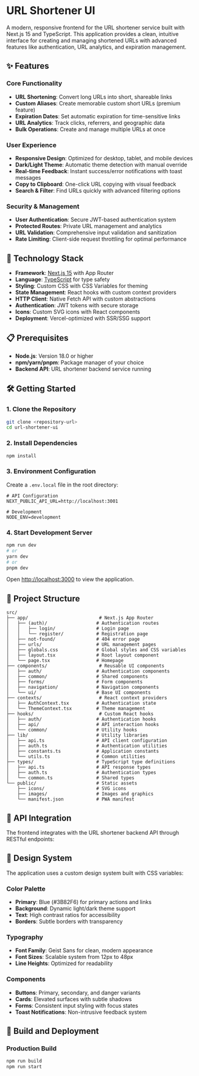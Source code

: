 # URL Shortener UI

A modern, responsive frontend for the URL shortener service built with Next.js 15 and TypeScript. This application provides a clean, intuitive interface for creating and managing shortened URLs with advanced features like authentication, URL analytics, and expiration management.

## ✨ Features

### Core Functionality

- **URL Shortening**: Convert long URLs into short, shareable links
- **Custom Aliases**: Create memorable custom short URLs (premium feature)
- **Expiration Dates**: Set automatic expiration for time-sensitive links
- **URL Analytics**: Track clicks, referrers, and geographic data
- **Bulk Operations**: Create and manage multiple URLs at once

### User Experience

- **Responsive Design**: Optimized for desktop, tablet, and mobile devices
- **Dark/Light Theme**: Automatic theme detection with manual override
- **Real-time Feedback**: Instant success/error notifications with toast messages
- **Copy to Clipboard**: One-click URL copying with visual feedback
- **Search & Filter**: Find URLs quickly with advanced filtering options

### Security & Management

- **User Authentication**: Secure JWT-based authentication system
- **Protected Routes**: Private URL management and analytics
- **URL Validation**: Comprehensive input validation and sanitization
- **Rate Limiting**: Client-side request throttling for optimal performance

## 🚀 Technology Stack

- **Framework**: [Next.js 15](https://nextjs.org/) with App Router
- **Language**: [TypeScript](https://www.typescriptlang.org/) for type safety
- **Styling**: Custom CSS with CSS Variables for theming
- **State Management**: React hooks with custom context providers
- **HTTP Client**: Native Fetch API with custom abstractions
- **Authentication**: JWT tokens with secure storage
- **Icons**: Custom SVG icons with React components
- **Deployment**: Vercel-optimized with SSR/SSG support

## 📋 Prerequisites

- **Node.js**: Version 18.0 or higher
- **npm/yarn/pnpm**: Package manager of your choice
- **Backend API**: URL shortener backend service running

## 🛠️ Getting Started

### 1. Clone the Repository

```bash
git clone <repository-url>
cd url-shortener-ui
```

### 2. Install Dependencies

```bash
npm install
```

### 3. Environment Configuration

Create a `.env.local` file in the root directory:

```env
# API Configuration
NEXT_PUBLIC_API_URL=http://localhost:3001

# Development
NODE_ENV=development
```

### 4. Start Development Server

```bash
npm run dev
# or
yarn dev
# or
pnpm dev
```

Open [http://localhost:3000](http://localhost:3000) to view the application.

## 📁 Project Structure

```
src/
├── app/                          # Next.js App Router
│   ├── (auth)/                  # Authentication routes
│   │   ├── login/               # Login page
│   │   └── register/            # Registration page
│   ├── not-found/               # 404 error page
│   ├── urls/                    # URL management pages
│   ├── globals.css              # Global styles and CSS variables
│   ├── layout.tsx               # Root layout component
│   └── page.tsx                 # Homepage
├── components/                   # Reusable UI components
│   ├── auth/                    # Authentication components
│   ├── common/                  # Shared components
│   ├── forms/                   # Form components
│   ├── navigation/              # Navigation components
│   └── ui/                      # Base UI components
├── contexts/                     # React context providers
│   ├── AuthContext.tsx          # Authentication state
│   └── ThemeContext.tsx         # Theme management
├── hooks/                        # Custom React hooks
│   ├── auth/                    # Authentication hooks
│   ├── api/                     # API interaction hooks
│   └── common/                  # Utility hooks
├── lib/                         # Utility libraries
│   ├── api.ts                   # API client configuration
│   ├── auth.ts                  # Authentication utilities
│   ├── constants.ts             # Application constants
│   └── utils.ts                 # Common utilities
├── types/                       # TypeScript type definitions
│   ├── api.ts                   # API response types
│   ├── auth.ts                  # Authentication types
│   └── common.ts                # Shared types
└── public/                      # Static assets
    ├── icons/                   # SVG icons
    ├── images/                  # Images and graphics
    └── manifest.json            # PWA manifest
```

## 🔌 API Integration

The frontend integrates with the URL shortener backend API through RESTful endpoints:

## 🎨 Design System

The application uses a custom design system built with CSS variables:

### Color Palette

- **Primary**: Blue (#3B82F6) for primary actions and links
- **Background**: Dynamic light/dark theme support
- **Text**: High contrast ratios for accessibility
- **Borders**: Subtle borders with transparency

### Typography

- **Font Family**: Geist Sans for clean, modern appearance
- **Font Sizes**: Scalable system from 12px to 48px
- **Line Heights**: Optimized for readability

### Components

- **Buttons**: Primary, secondary, and danger variants
- **Cards**: Elevated surfaces with subtle shadows
- **Forms**: Consistent input styling with focus states
- **Toast Notifications**: Non-intrusive feedback system

## 🚀 Build and Deployment

### Production Build

```bash
npm run build
npm run start
```
